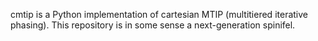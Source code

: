 cmtip is a Python implementation of cartesian MTIP (multitiered iterative phasing). This repository is in some sense a next-generation spinifel.
